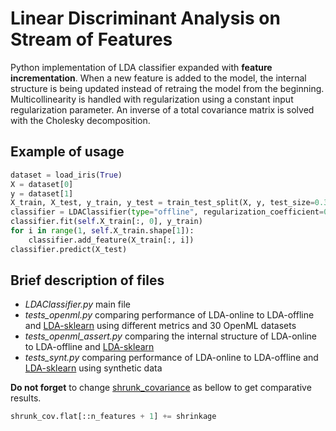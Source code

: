 # Linear Discriminant Analysis on Stream of Features

Python implementation of LDA classifier expanded with **feature incrementation**. When a new feature is added to the model, the internal structure is being updated instead of retraing the model from the beginning. Multicollinearity is handled with regularization using a constant input regularization parameter. An inverse of a total covariance matrix is solved with the Cholesky decomposition.  
## Example of usage 
```python
dataset = load_iris(True)
X = dataset[0]
y = dataset[1]
X_train, X_test, y_train, y_test = train_test_split(X, y, test_size=0.3, random_state=5656)
classifier = LDAClassifier(type="offline", regularization_coefficient=0.02)
classifier.fit(self.X_train[:, 0], y_train)
for i in range(1, self.X_train.shape[1]):
    classifier.add_feature(X_train[:, i])
classifier.predict(X_test)
```

## Brief description of files

* *LDAClassifier.py* main file 
* *tests_openml.py* comparing performance of LDA-online to LDA-offline and [LDA-sklearn](https://scikit-learn.org/stable/modules/generated/sklearn.discriminant_analysis.LinearDiscriminantAnalysis.html#sklearn.discriminant_analysis.LinearDiscriminantAnalysis) using different metrics and 30 OpenML datasets
* *tests_openml_assert.py* comparing the internal structure of LDA-online to LDA-offline and [LDA-sklearn](https://scikit-learn.org/stable/modules/generated/sklearn.discriminant_analysis.LinearDiscriminantAnalysis.html#sklearn.discriminant_analysis.LinearDiscriminantAnalysis)
* *tests_synt.py* comparing performance of LDA-online to LDA-offline and [LDA-sklearn](https://scikit-learn.org/stable/modules/generated/sklearn.discriminant_analysis.LinearDiscriminantAnalysis.html#sklearn.discriminant_analysis.LinearDiscriminantAnalysis) using synthetic data 

**Do not forget** to change [shrunk_covariance](https://scikit-learn.org/stable/modules/generated/sklearn.covariance.shrunk_covariance.html) as bellow to get comparative results. 

```python
shrunk_cov.flat[::n_features + 1] += shrinkage 
```
